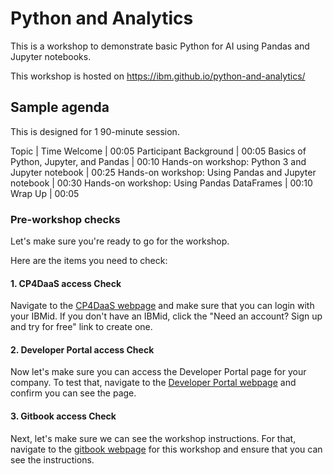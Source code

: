 # Python and Analytics

This is a workshop to demonstrate basic Python for AI using Pandas and Jupyter notebooks.

This workshop is hosted on https://ibm.github.io/python-and-analytics/

## Sample agenda

This is designed for 1 90-minute session.

Topic | Time
Welcome | 00:05
Participant Background | 00:05
Basics of Python, Jupyter, and Pandas | 00:10
Hands-on workshop: Python 3 and Jupyter notebook | 00:25
Hands-on workshop: Using Pandas and Jupyter notebook | 00:30
Hands-on workshop: Using Pandas DataFrames | 00:10
Wrap Up | 00:05

### Pre-workshop checks

Let's make sure you're ready to go for the workshop.

Here are the items you need to check:

#### 1. CP4DaaS access Check

Navigate to the [CP4DaaS webpage](https://dataplatform.cloud.ibm.com/) and make sure that you can login with your IBMid. If you don't have an IBMid, click the "Need an account? Sign up and try for free" link to create one.

#### 2. Developer Portal access Check

Now let's make sure you can access the Developer Portal page for your company. To test that, navigate to the [Developer Portal webpage](https://developer.ibm.com/portals/<my_company>/) and confirm you can see the page.

#### 3. Gitbook access Check

Next, let's make sure we can see the workshop instructions. For that, navigate to the [gitbook webpage](https://ibm-developer.gitbook.io/python-and-analytics/) for this workshop and ensure that you can see the instructions.
